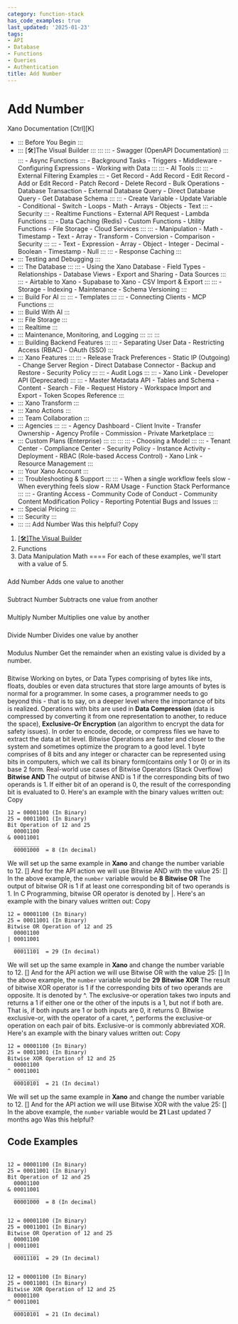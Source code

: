 ```yaml
---
category: function-stack
has_code_examples: true
last_updated: '2025-01-23'
tags:
- API
- Database
- Functions
- Queries
- Authentication
title: Add Number
---
```


# Add Number

[](../../../index.html)
Xano Documentation
[Ctrl][K]
-   ::: 
    Before You Begin
    :::
-   ::: 
    [🛠️]The Visual Builder
    :::
        ::: 
            ::: 
            -   Swagger (OpenAPI Documentation)
            :::
            ::: 
            -   Async Functions
            :::
        -   Background Tasks
        -   Triggers
        -   Middleware
        -   Configuring Expressions
        -   Working with Data
        :::
        ::: 
        -   AI Tools
            ::: 
                ::: 
                -   External Filtering Examples
                :::
            -   Get Record
            -   Add Record
            -   Edit Record
            -   Add or Edit Record
            -   Patch Record
            -   Delete Record
            -   Bulk Operations
            -   Database Transaction
            -   External Database Query
            -   Direct Database Query
            -   Get Database Schema
            :::
            ::: 
            -   Create Variable
            -   Update Variable
            -   Conditional
            -   Switch
            -   Loops
            -   Math
            -   Arrays
            -   Objects
            -   Text
            :::
        -   Security
            ::: 
            -   Realtime Functions
            -   External API Request
            -   Lambda Functions
            :::
        -   Data Caching (Redis)
        -   Custom Functions
        -   Utility Functions
        -   File Storage
        -   Cloud Services
        :::
        ::: 
        -   Manipulation
        -   Math
        -   Timestamp
        -   Text
        -   Array
        -   Transform
        -   Conversion
        -   Comparison
        -   Security
        :::
        ::: 
        -   Text
        -   Expression
        -   Array
        -   Object
        -   Integer
        -   Decimal
        -   Boolean
        -   Timestamp
        -   Null
        :::
        ::: 
        -   Response Caching
        :::
-   ::: 
    Testing and Debugging
    :::
-   ::: 
    The Database
    :::
        ::: 
        -   Using the Xano Database
        -   Field Types
        -   Relationships
        -   Database Views
        -   Export and Sharing
        -   Data Sources
        :::
        ::: 
        -   Airtable to Xano
        -   Supabase to Xano
        -   CSV Import & Export
        :::
        ::: 
        -   Storage
        -   Indexing
        -   Maintenance
        -   Schema Versioning
        :::
-   ::: 
    Build For AI
    :::
        ::: 
        -   Templates
        :::
        ::: 
        -   Connecting Clients
        -   MCP Functions
        :::
-   ::: 
    Build With AI
    :::
-   ::: 
    File Storage
    :::
-   ::: 
    Realtime
    :::
-   ::: 
    Maintenance, Monitoring, and Logging
    :::
        ::: 
        :::
-   ::: 
    Building Backend Features
    :::
        ::: 
        -   Separating User Data
        -   Restricting Access (RBAC)
        -   OAuth (SSO)
        :::
-   ::: 
    Xano Features
    :::
        ::: 
        -   Release Track Preferences
        -   Static IP (Outgoing)
        -   Change Server Region
        -   Direct Database Connector
        -   Backup and Restore
        -   Security Policy
        :::
        ::: 
        -   Audit Logs
        :::
        ::: 
        -   Xano Link
        -   Developer API (Deprecated)
        :::
        ::: 
        -   Master Metadata API
        -   Tables and Schema
        -   Content
        -   Search
        -   File
        -   Request History
        -   Workspace Import and Export
        -   Token Scopes Reference
        :::
-   ::: 
    Xano Transform
    :::
-   ::: 
    Xano Actions
    :::
-   ::: 
    Team Collaboration
    :::
-   ::: 
    Agencies
    :::
        ::: 
        -   Agency Dashboard
        -   Client Invite
        -   Transfer Ownership
        -   Agency Profile
        -   Commission
        -   Private Marketplace
        :::
-   ::: 
    Custom Plans (Enterprise)
    :::
        ::: 
            ::: 
                ::: 
                -   Choosing a Model
                :::
            :::
        -   Tenant Center
        -   Compliance Center
        -   Security Policy
        -   Instance Activity
        -   Deployment
        -   RBAC (Role-based Access Control)
        -   Xano Link
        -   Resource Management
        :::
-   ::: 
    Your Xano Account
    :::
-   ::: 
    Troubleshooting & Support
    :::
        ::: 
        -   When a single workflow feels slow
        -   When everything feels slow
        -   RAM Usage
        -   Function Stack Performance
        :::
        ::: 
        -   Granting Access
        -   Community Code of Conduct
        -   Community Content Modification Policy
        -   Reporting Potential Bugs and Issues
        :::
-   ::: 
    Special Pricing
    :::
-   ::: 
    Security
    :::
-   ::: 
    :::
    Add Number
Was this helpful?
Copy
1.  [[🛠️]The Visual Builder](../../building-with-visual-development.html)
2.  Functions
3.  Data Manipulation
Math 
====
For each of these examples, we\'ll start with a value of 5.
###  
Add Number
Adds one value to another
###  
Subtract Number
Subtracts one value from another
###  
Multiply Number
Multiplies one value by another
###  
Divide Number
Divides one value by another
###  
Modulus Number
Get the remainder when an existing value is divided by a number.
###  
Bitwise
Working on bytes, or Data Types comprising of bytes like ints, floats, doubles or even data structures that store large amounts of bytes is normal for a programmer. In some cases, a programmer needs to go beyond this - that is to say, on a deeper level where the importance of bits is realized.
Operations with bits are used in **Data Compression** (data is compressed by converting it from one representation to another, to reduce the space), **Exclusive-Or Encryption** (an algorithm to encrypt the data for safety issues). In order to encode, decode, or compress files we have to extract the data at bit level. Bitwise Operations are faster and closer to the system and sometimes optimize the program to a good level.
1 byte comprises of 8 bits and any integer or character can be represented using bits in computers, which we call its binary form(contains only 1 or 0) or in its base 2 form. Real-world use cases of Bitwise Operators (Stack Overflow)
**Bitwise AND**
The output of bitwise AND is 1 if the corresponding bits of two operands is 1. If either bit of an operand is 0, the result of the corresponding bit is evaluated to 0. Here\'s an example with the binary values written out:
Copy
``` 
12 = 00001100 (In Binary)
25 = 00011001 (In Binary)
Bit Operation of 12 and 25
  00001100
& 00011001
  ________
  00001000  = 8 (In decimal)
```
We will set up the same example in **Xano** and change the number variable to 12.
[]
And for the API action we will use Bitwise AND with the value 25:
[]
In the above example, the `number` variable would be **8**
**Bitwise OR**
The output of bitwise OR is 1 if at least one corresponding bit of two operands is 1. In C Programming, bitwise OR operator is denoted by \|. Here\'s an example with the binary values written out:
Copy
``` 
12 = 00001100 (In Binary)
25 = 00011001 (In Binary)
Bitwise OR Operation of 12 and 25
  00001100
| 00011001
  ________
  00011101  = 29 (In decimal)
```
We will set up the same example in **Xano** and change the number variable to 12.
[]
And for the API action we will use Bitwise OR with the value 25:
[]
In the above example, the `number` variable would be **29**
**Bitwise XOR**
The result of bitwise XOR operator is 1 if the corresponding bits of two operands are opposite. It is denoted by \^. The exclusive-or operation takes two inputs and returns a 1 if either one or the other of the inputs is a 1, but not if both are. That is, if both inputs are 1 or both inputs are 0, it returns 0. Bitwise exclusive-or, with the operator of a caret, \^, performs the exclusive-or operation on each pair of bits. Exclusive-or is commonly abbreviated XOR. Here\'s an example with the binary values written out:
Copy
``` 
12 = 00001100 (In Binary)
25 = 00011001 (In Binary)
Bitwise XOR Operation of 12 and 25
  00001100
^ 00011001
  ________
  00010101  = 21 (In decimal)
```
We will set up the same example in **Xano** and change the number variable to 12.
[]
And for the API action we will use Bitwise XOR with the value 25:
[]
In the above example, the `number` variable would be **21**
Last updated 7 months ago
Was this helpful?

## Code Examples

```
 
12 = 00001100 (In Binary)
25 = 00011001 (In Binary)
Bit Operation of 12 and 25
  00001100
& 00011001
  ________
  00001000  = 8 (In decimal)

```

```
 
12 = 00001100 (In Binary)
25 = 00011001 (In Binary)
Bitwise OR Operation of 12 and 25
  00001100
| 00011001
  ________
  00011101  = 29 (In decimal)

```

```
 
12 = 00001100 (In Binary)
25 = 00011001 (In Binary)
Bitwise XOR Operation of 12 and 25
  00001100
^ 00011001
  ________
  00010101  = 21 (In decimal)

```

